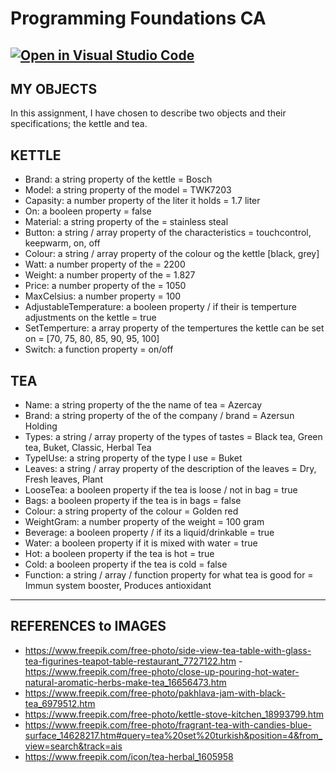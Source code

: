# Programming Foundations CA

## [![Open in Visual Studio Code](https://classroom.github.com/assets/open-in-vscode-718a45dd9cf7e7f842a935f5ebbe5719a5e09af4491e668f4dbf3b35d5cca122.svg)](https://classroom.github.com/online_ide?assignment_repo_id=11919539&assignment_repo_type=AssignmentRepo)

## MY OBJECTS

In this assignment, I have chosen to describe two objects and their specifications; the kettle and tea.

## KETTLE

- Brand: a string property of the kettle = Bosch
- Model: a string property of the model = TWK7203
- Capasity: a number property of the liter it holds = 1.7 liter
- On: a booleen property = false
- Material: a string property of the = stainless steal
- Button: a string / array property of the characteristics = touchcontrol, keepwarm, on, off
- Colour: a string / array property of the colour og the kettle [black, grey]
- Watt: a number property of the = 2200
- Weight: a number property of the = 1.827
- Price: a number property of the = 1050
- MaxCelsius: a number property = 100
- AdjustableTemperature: a booleen property / if their is temperture adjustments on the kettle = true
- SetTemperture: a array property of the tempertures the kettle can be set on = [70, 75, 80, 85, 90, 95, 100]
- Switch: a function property = on/off

## TEA

- Name: a string property of the the name of tea = Azercay
- Brand: a string property of the of the company / brand = Azersun Holding
- Types: a string / array property of the types of tastes = Black tea, Green tea, Buket, Classic, Herbal Tea
- TypeIUse: a string property of the type I use = Buket
- Leaves: a string / array property of the description of the leaves = Dry, Fresh leaves, Plant
- LooseTea: a booleen property if the tea is loose / not in bag = true
- Bags: a booleen property if the tea is in bags = false
- Colour: a string property of the colour = Golden red
- WeightGram: a number property of the weight = 100 gram
- Beverage: a booleen property / if its a liquid/drinkable = true
- Water: a booleen property if it is mixed with water = true
- Hot: a booleen property if the tea is hot = true
- Cold: a booleen property if the tea is cold = false
- Function: a string / array / function property for what tea is good for = Immun system booster, Produces antioxidant

---

## REFERENCES to IMAGES

- https://www.freepik.com/free-photo/side-view-tea-table-with-glass-tea-figurines-teapot-table-restaurant_7727122.htm -https://www.freepik.com/free-photo/close-up-pouring-hot-water-natural-aromatic-herbs-make-tea_16656473.htm
- https://www.freepik.com/free-photo/pakhlava-jam-with-black-tea_6979512.htm
- https://www.freepik.com/free-photo/kettle-stove-kitchen_18993799.htm
- https://www.freepik.com/free-photo/fragrant-tea-with-candies-blue-surface_14628217.htm#query=tea%20set%20turkish&position=4&from_view=search&track=ais
- https://www.freepik.com/icon/tea-herbal_1605958
